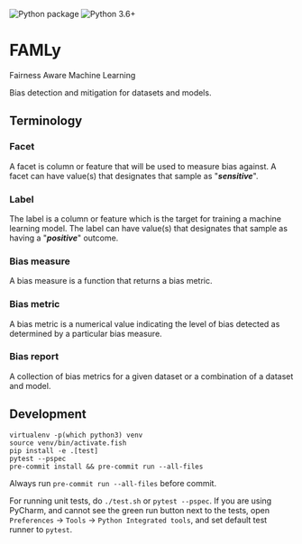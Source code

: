 ![Python package](https://github.com/aws/famly/workflows/Python%20package/badge.svg)
![Python 3.6+](https://img.shields.io/badge/python-3.6+-blue.svg?style=flat)

# FAMLy

Fairness Aware Machine Learning

Bias detection and mitigation for datasets and models.

## Terminology

### Facet
A facet is column or feature that will be used to measure bias against. A facet can have value(s) that designates that sample as "***sensitive***".

### Label
The label is a column or feature which is the target for training a machine learning model. The label can have value(s) that designates that sample as having a "***positive***" outcome.

### Bias measure
A bias measure is a function that returns a bias metric.

### Bias metric
A bias metric is a numerical value indicating the level of bias detected as determined by a particular bias measure.

### Bias report
A collection of bias metrics for a given dataset or a combination of a dataset and model.

## Development
```
virtualenv -p(which python3) venv
source venv/bin/activate.fish
pip install -e .[test]
pytest --pspec
pre-commit install && pre-commit run --all-files
```

Always run `pre-commit run --all-files` before commit.


For running unit tests, do `./test.sh` or `pytest --pspec`. If you are using PyCharm, and cannot see the green run button next to the tests, open `Preferences` -> `Tools` -> `Python Integrated tools`, and set default test runner to `pytest`.
